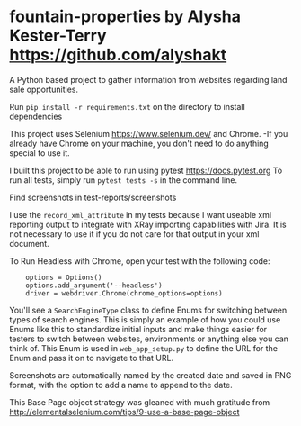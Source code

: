 # fountain-properties by Alysha Kester-Terry https://github.com/alyshakt

A Python based project to gather information from websites regarding land sale opportunities.

Run `pip install -r requirements.txt` on the directory to install dependencies

This project uses Selenium https://www.selenium.dev/ and Chrome. -If you already have Chrome on your machine, you don't
need to do anything special to use it.

I built this project to be able to run using pytest https://docs.pytest.org
To run all tests, simply run `pytest tests -s` in the command line.

Find screenshots in test-reports/screenshots

I use the `record_xml_attribute` in my tests because I want useable xml reporting output to integrate with XRay
importing capabilities with Jira. It is not necessary to use it if you do not care for that output in your xml document.

To Run Headless with Chrome, open your test with the following code:

```
	options = Options()
	options.add_argument('--headless')
	driver = webdriver.Chrome(chrome_options=options)
```

You'll see a `SearchEngineType` class to define Enums for switching between types of search engines. This is simply an
example of how you could use Enums like this to standardize initial inputs and make things easier for testers to switch
between websites, environments or anything else you can think of. This Enum is used in `web_app_setup.py` to define the
URL for the Enum and pass it on to navigate to that URL.

Screenshots are automatically named by the created date and saved in PNG format, with the option to add a name to append
to the date.

This Base Page object strategy was gleaned with much gratitude from
http://elementalselenium.com/tips/9-use-a-base-page-object
